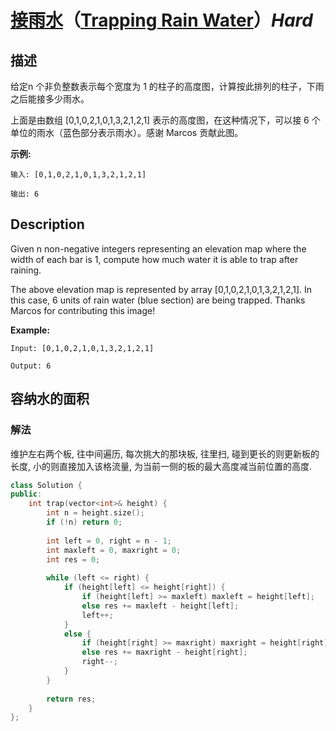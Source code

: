 # [接雨水](https://leetcode-cn.com/problems/trapping-rain-water)（[Trapping Rain Water](https://leetcode.com/problems/trapping-rain-water)）*Hard*
## 描述
给定n 个非负整数表示每个宽度为 1 的柱子的高度图，计算按此排列的柱子，下雨之后能接多少雨水。



上面是由数组 [0,1,0,2,1,0,1,3,2,1,2,1] 表示的高度图，在这种情况下，可以接 6 个单位的雨水（蓝色部分表示雨水）。感谢 Marcos 贡献此图。

**示例:**
```
输入: [0,1,0,2,1,0,1,3,2,1,2,1]

输出: 6
```

## Description
Given n non-negative integers representing an elevation map where the width of each bar is 1, compute how much water it is able to trap after raining.


The above elevation map is represented by array [0,1,0,2,1,0,1,3,2,1,2,1]. In this case, 6 units of rain water (blue section) are being trapped. Thanks Marcos for contributing this image!

**Example:**
```
Input: [0,1,0,2,1,0,1,3,2,1,2,1]

Output: 6
```


## 容纳水的面积
### 解法
维护左右两个板, 往中间遍历, 每次挑大的那块板, 往里扫, 碰到更长的则更新板的长度, 小的则直接加入该格流量, 为当前一侧的板的最大高度减当前位置的高度.
```c++
class Solution {
public:
    int trap(vector<int>& height) {
        int n = height.size();
        if (!n) return 0;
        
        int left = 0, right = n - 1;
        int maxleft = 0, maxright = 0;
        int res = 0;
        
        while (left <= right) {
            if (height[left] <= height[right]) {
                if (height[left] >= maxleft) maxleft = height[left];
                else res += maxleft - height[left];
                left++;
            }
            else {
                if (height[right] >= maxright) maxright = height[right];
                else res += maxright - height[right];
                right--;
            }
        }
        
        return res;
    }
};
```
